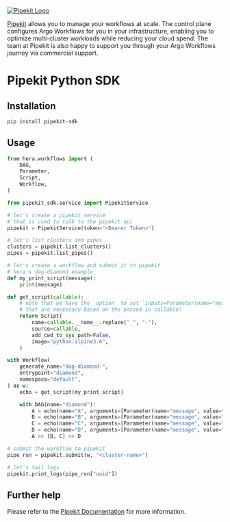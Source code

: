 [![Pipekit Logo](https://helm.pipekit.io/assets/pipekit-logo.png)](https://pipekit.io)

[Pipekit](pipekit.io) allows you to manage your workflows at scale. The control plane configures Argo Workflows for you in your infrastructure, enabling you to optimize multi-cluster workloads while reducing your cloud spend.  The team at Pipekit is also happy to support you through your Argo Workflows journey via commercial support.

# Pipekit Python SDK

## Installation

```bash
pip install pipekit-sdk
```

## Usage

```python
from hera.workflows import (
    DAG,
    Parameter,
    Script,
    Workflow,
)

from pipekit_sdk.service import PipekitService

# let's create a pipekit service
# that is used to talk to the pipekit api
pipekit = PipekitService(token="<Bearer Token>")

# let's list clusters and pipes
clusters = pipekit.list_clusters()
pipes = pipekit.list_pipes()

# let's create a workflow and submit it to pipekit
# hera's dag-diamond example
def my_print_script(message):
    print(message)

def get_script(callable):
    # note that we have the _option_ to set `inputs=Parameter(name="message")`, but Hera infers the `Parameter`s
    # that are necessary based on the passed in callable!
    return Script(
        name=callable.__name__.replace("_", "-"),
        source=callable,
        add_cwd_to_sys_path=False,
        image="python:alpine3.6",
    )

with Workflow(
    generate_name="dag-diamond-",
    entrypoint="diamond",
    namespace="default",
) as w:
    echo = get_script(my_print_script)

    with DAG(name="diamond"):
        A = echo(name="A", arguments=[Parameter(name="message", value="A")])
        B = echo(name="B", arguments=[Parameter(name="message", value="B")])
        C = echo(name="C", arguments=[Parameter(name="message", value="C")])
        D = echo(name="D", arguments=[Parameter(name="message", value="D")])
        A >> [B, C] >> D

# submit the workflow to pipekit
pipe_run = pipekit.submit(w, "<cluster-name>")

# let's tail logs
pipekit.print_logs(pipe_run["uuid"])
```

## Further help
Please refer to the [Pipekit Documentation](https://docs.pipekit.io) for more information.
